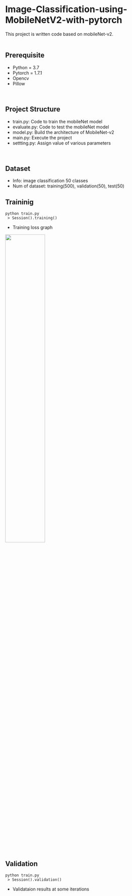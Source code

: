 # Image-Classification-using-MobileNetV2-with-pytorch </br>
This project is written code based on mobileNet-v2.
</br>
</br>

## Prerequisite </br>
 * Python = 3.7</br>
 * Pytorch = 1.7.1</br>
 * Opencv</br>
 * Pillow</br>
 </br>

## Project Structure </br>
 * train.py: Code to train the mobileNet model
 * evaluate.py: Code to test the mobileNet model
 * model.py: Build the architecture of MobileNet-v2
 * main.py: Execute the project
 * settting.py: Assign value of various parameters
</br>

## Dataset </br>
* Info: image classification 50 classes
* Num of dataset: training(500), validation(50), test(50)

## Traininig </br>
```
python train.py
 > Session().training()
```
 * Training loss graph
<img src = "https://user-images.githubusercontent.com/70457520/184366315-34267b21-d9a1-4633-9649-dcd856121b61.png" width="50%" height="50%">
</br>

## Validation
```
python train.py
 > Session().validation()
```
 * Validataion results at some iterations </br>
